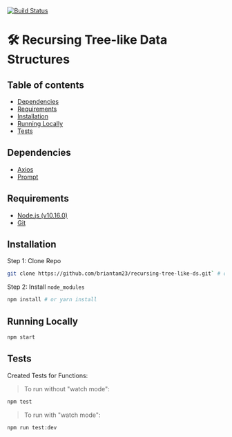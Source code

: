 [![Build Status](https://travis-ci.com/briantam23/recursing-tree-like-ds.svg?token=qfoyGnbzJbjd9K4Z3Dnz&branch=master)](https://travis-ci.com/briantam23/recursing-tree-like-ds)


# 🛠 Recursing Tree-like Data Structures

## Table of contents
* [Dependencies](#dependencies)
* [Requirements](#requirements)
* [Installation](#installation)
* [Running Locally](#running-locally)
* [Tests](#tests)

## Dependencies

* [Axios](https://www.npmjs.com/package/axios)
* [Prompt](https://www.npmjs.com/package/prompt)

## Requirements

* [Node.js (v10.16.0)](https://nodejs.org/en/)
* [Git](https://git-scm.com/downloads)

## Installation

Step 1: Clone Repo
```sh
git clone https://github.com/briantam23/recursing-tree-like-ds.git` # or clone your own fork
```

Step 2: Install `node_modules`
```sh
npm install # or yarn install
```

## Running Locally

```sh
npm start
```

## Tests

Created Tests for Functions:

> To run without "watch mode": 
```sh
npm test
``` 

> To run with "watch mode":
```sh
npm run test:dev
```
